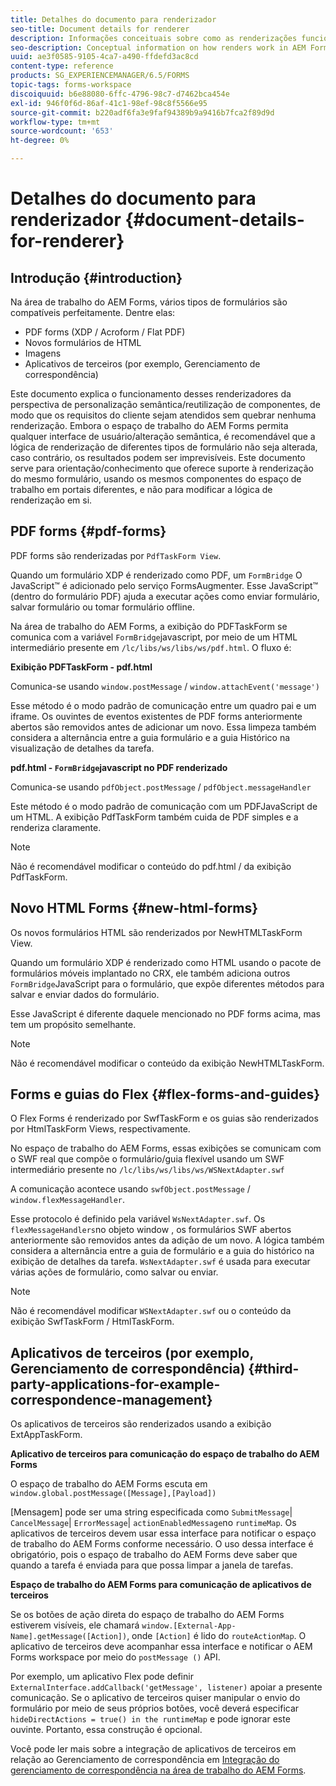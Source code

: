 ```yaml
---
title: Detalhes do documento para renderizador
seo-title: Document details for renderer
description: Informações conceituais sobre como as renderizações funcionam no espaço de trabalho do AEM Forms para renderizar os vários tipos de formulário e arquivo suportados.
seo-description: Conceptual information on how renders work in AEM Forms workspace to render the various supported form and file types.
uuid: ae3f0585-9105-4ca7-a490-ffdefd3ac8cd
content-type: reference
products: SG_EXPERIENCEMANAGER/6.5/FORMS
topic-tags: forms-workspace
discoiquuid: b6e88080-6ffc-4796-98c7-d7462bca454e
exl-id: 946f0f6d-86af-41c1-98ef-98c8f5566e95
source-git-commit: b220adf6fa3e9faf94389b9a9416b7fca2f89d9d
workflow-type: tm+mt
source-wordcount: '653'
ht-degree: 0%

---
```


# Detalhes do documento para renderizador {#document-details-for-renderer}

## Introdução {#introduction}

Na área de trabalho do AEM Forms, vários tipos de formulários são compatíveis perfeitamente. Dentre elas:

* PDF forms (XDP / Acroform / Flat PDF)
* Novos formulários de HTML
* Imagens
* Aplicativos de terceiros (por exemplo, Gerenciamento de correspondência)

Este documento explica o funcionamento desses renderizadores da perspectiva de personalização semântica/reutilização de componentes, de modo que os requisitos do cliente sejam atendidos sem quebrar nenhuma renderização. Embora o espaço de trabalho do AEM Forms permita qualquer interface de usuário/alteração semântica, é recomendável que a lógica de renderização de diferentes tipos de formulário não seja alterada, caso contrário, os resultados podem ser imprevisíveis. Este documento serve para orientação/conhecimento que oferece suporte à renderização do mesmo formulário, usando os mesmos componentes do espaço de trabalho em portais diferentes, e não para modificar a lógica de renderização em si.

## PDF forms {#pdf-forms}

PDF forms são renderizadas por `PdfTaskForm View`.

Quando um formulário XDP é renderizado como PDF, um `FormBridge` O JavaScript™ é adicionado pelo serviço FormsAugmenter. Esse JavaScript™ (dentro do formulário PDF) ajuda a executar ações como enviar formulário, salvar formulário ou tomar formulário offline.

Na área de trabalho do AEM Forms, a exibição do PDFTaskForm se comunica com a variável `FormBridge`javascript, por meio de um HTML intermediário presente em `/lc/libs/ws/libs/ws/pdf.html`. O fluxo é:

**Exibição PDFTaskForm - pdf.html**

Comunica-se usando `window.postMessage` / `window.attachEvent('message')`

Esse método é o modo padrão de comunicação entre um quadro pai e um iframe. Os ouvintes de eventos existentes de PDF forms anteriormente abertos são removidos antes de adicionar um novo. Essa limpeza também considera a alternância entre a guia formulário e a guia Histórico na visualização de detalhes da tarefa.

**pdf.html - `FormBridge`javascript no PDF renderizado**

Comunica-se usando `pdfObject.postMessage` / `pdfObject.messageHandler`

Este método é o modo padrão de comunicação com um PDFJavaScript de um HTML. A exibição PdfTaskForm também cuida de PDF simples e a renderiza claramente.

>[!NOTE]
>
>Não é recomendável modificar o conteúdo do pdf.html / da exibição PdfTaskForm.

## Novo HTML Forms {#new-html-forms}

Os novos formulários HTML são renderizados por NewHTMLTaskForm View.

Quando um formulário XDP é renderizado como HTML usando o pacote de formulários móveis implantado no CRX, ele também adiciona outros `FormBridge`JavaScript para o formulário, que expõe diferentes métodos para salvar e enviar dados do formulário.

Esse JavaScript é diferente daquele mencionado no PDF forms acima, mas tem um propósito semelhante.

>[!NOTE]
>
>Não é recomendável modificar o conteúdo da exibição NewHTMLTaskForm.

## Forms e guias do Flex {#flex-forms-and-guides}

O Flex Forms é renderizado por SwfTaskForm e os guias são renderizados por HtmlTaskForm Views, respectivamente.

No espaço de trabalho do AEM Forms, essas exibições se comunicam com o SWF real que compõe o formulário/guia flexível usando um SWF intermediário presente no `/lc/libs/ws/libs/ws/WSNextAdapter.swf`

A comunicação acontece usando `swfObject.postMessage` / `window.flexMessageHandler`.

Esse protocolo é definido pela variável `WsNextAdapter.swf`. Os `flexMessageHandlers`no objeto window , os formulários SWF abertos anteriormente são removidos antes da adição de um novo. A lógica também considera a alternância entre a guia de formulário e a guia do histórico na exibição de detalhes da tarefa. `WsNextAdapter.swf` é usada para executar várias ações de formulário, como salvar ou enviar.

>[!NOTE]
>
>Não é recomendável modificar `WSNextAdapter.swf` ou o conteúdo da exibição SwfTaskForm / HtmlTaskForm.

## Aplicativos de terceiros (por exemplo, Gerenciamento de correspondência) {#third-party-applications-for-example-correspondence-management}

Os aplicativos de terceiros são renderizados usando a exibição ExtAppTaskForm.

**Aplicativo de terceiros para comunicação do espaço de trabalho do AEM Forms**

O espaço de trabalho do AEM Forms escuta em `window.global.postMessage([Message],[Payload])`

[Mensagem] pode ser uma string especificada como `SubmitMessage`| `CancelMessage`| `ErrorMessage`| `actionEnabledMessage`no `runtimeMap`. Os aplicativos de terceiros devem usar essa interface para notificar o espaço de trabalho do AEM Forms conforme necessário. O uso dessa interface é obrigatório, pois o espaço de trabalho do AEM Forms deve saber que quando a tarefa é enviada para que possa limpar a janela de tarefas.

**Espaço de trabalho do AEM Forms para comunicação de aplicativos de terceiros**

Se os botões de ação direta do espaço de trabalho do AEM Forms estiverem visíveis, ele chamará `window.[External-App-Name].getMessage([Action])`, onde `[Action]` é lido do `routeActionMap`. O aplicativo de terceiros deve acompanhar essa interface e notificar o AEM Forms workspace por meio do `postMessage ()` API.

Por exemplo, um aplicativo Flex pode definir `ExternalInterface.addCallback('getMessage', listener)` apoiar a presente comunicação. Se o aplicativo de terceiros quiser manipular o envio do formulário por meio de seus próprios botões, você deverá especificar `hideDirectActions = true() in the runtimeMap` e pode ignorar este ouvinte. Portanto, essa construção é opcional.

Você pode ler mais sobre a integração de aplicativos de terceiros em relação ao Gerenciamento de correspondência em [Integração do gerenciamento de correspondência na área de trabalho do AEM Forms](/help/forms/using/integrating-correspondence-management-html-workspace.md).
